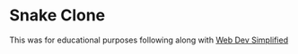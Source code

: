 # Snake Clone
This was for educational purposes following along with [Web Dev Simplified](https://www.youtube.com/c/WebDevSimplified)